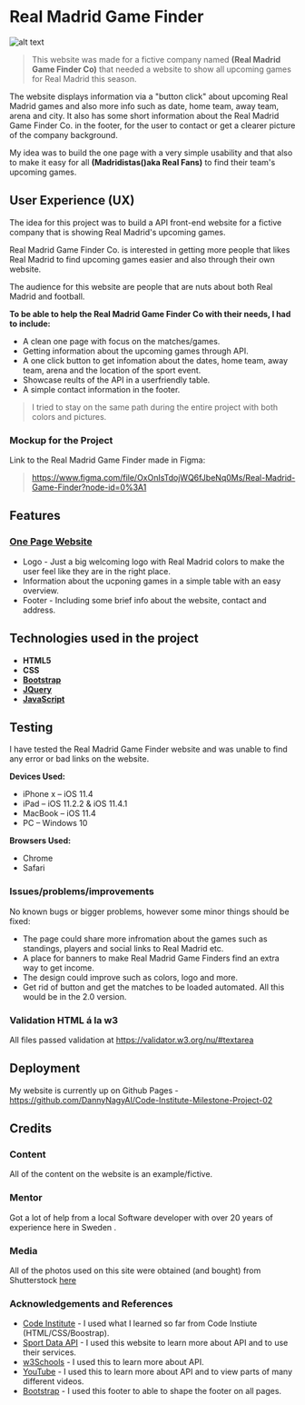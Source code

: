 # Real Madrid Game Finder

![alt text](https://github.com/DannyNagyAI/Code-Institute-Milestone-Project-02/blob/main/rm_teaser.jpg "Header of the One Page")

>This website was made for a fictive company named **(Real Madrid Game Finder Co)** that needed a website to show all upcoming games for Real Madrid this season. 

The website displays information via a "button click" about upcoming Real Madrid games and also more info such as date, home team, away team, arena and city. It also has some short information about the Real Madrid Game Finder Co. in the footer, for the user to contact or get a clearer picture of the company background.

My idea was to build the one page with a very simple usability and that also to make it easy for all **(Madridistas()aka Real Fans)** to find their team's upcoming games. 

## User Experience (UX)
The idea for this project was to build a API front-end website for a fictive company that is showing Real Madrid's upcoming games. 

Real Madrid Game Finder Co. is interested in getting more people that likes Real Madrid to find upcoming games easier and also through their own website.

The audience for this website are people that are nuts about both Real Madrid and football.

**To be able to help the Real Madrid Game Finder Co with their needs, I had to include:**
- A clean one page with focus on the matches/games. 
- Getting information about the upcoming games through API.  
- A one click button to get infomation about the dates, home team, away team, arena and the location of the sport event. 
- Showcase reults of the API in a userfriendly table.  
- A simple contact information in the footer. 

>I tried to stay on the same path during the entire project with both colors and pictures. 

 ### Mockup for the Project
 Link to the Real Madrid Game Finder made in Figma: 
>https://www.figma.com/file/OxOnIsTdojWQ6fJbeNq0Ms/Real-Madrid-Game-Finder?node-id=0%3A1

## Features

### [One Page Website](https://github.com/DannyNagyAI/Code-Institute-Milestone-Project-01/blob/main/index.html)
- Logo - Just a big welcoming logo with Real Madrid colors to make the user feel like they are in the right place. 
- Information about the ucponing games in a simple table with an easy overview.
- Footer - Including some brief info about the website, contact and address.


## Technologies used in the project
- **HTML5** 
- **CSS** 
- **[Bootstrap](https://getbootstrap.com/docs/4.5/getting-started/introduction/)** 
- **[JQuery](https://jquery.com/)** 
- **[JavaScript](https://www.javascript.com/)**

## Testing

I have tested the Real Madrid Game Finder website and was unable to find any error or bad links on the website. 

**Devices Used:**
-	iPhone x – iOS 11.4
-	iPad – iOS 11.2.2 & iOS 11.4.1
-	MacBook – iOS 11.4
-	PC – Windows 10

**Browsers Used:**
-	Chrome 
-	Safari

### Issues/problems/improvements
No known bugs or bigger problems, however some minor things should be fixed: 

- The page could share more infromation about the games such as standings, players and social links to Real Madrid etc. 
- A place for banners to make Real Madrid Game Finders find an extra way to get income. 
- The design could improve such as colors, logo and more. 
- Get rid of button and get the matches to be loaded automated.
All this would be in the 2.0 version.

### Validation HTML á la w3
All files passed validation at https://validator.w3.org/nu/#textarea

## Deployment
My website is currently up on Github Pages - https://github.com/DannyNagyAI/Code-Institute-Milestone-Project-02

## Credits

### Content
All of the content on the website is an example/fictive. 

### Mentor
Got a lot of help from a local Software developer with over 20 years of experience here in Sweden . 

### Media 
All of the photos used on this site were obtained (and bought) from Shutterstock [here](https://www.shutterstock.com/sv/home)

### Acknowledgements and References
- [Code Institute](https://www.codeinstitute.net/) - I used what I learned so far from Code Instiute (HTML/CSS/Boostrap). 
- [Sport Data API](https://www.https://app.sportdataapi.com/) - I used this website to learn more about API and to use their services.
- [w3Schools](https://www.w3schools.com/js/js_api_fetch.asp) - I used this to learn more about API.
- [YouTube](https://www.youtube.com/results?search_query=api) - I used this to learn more about API and to view parts of many different videos.
- [Bootstrap](https://mdbootstrap.com/docs/jquery/navigation/footer/) - I used this footer to able to shape the footer on all pages.
